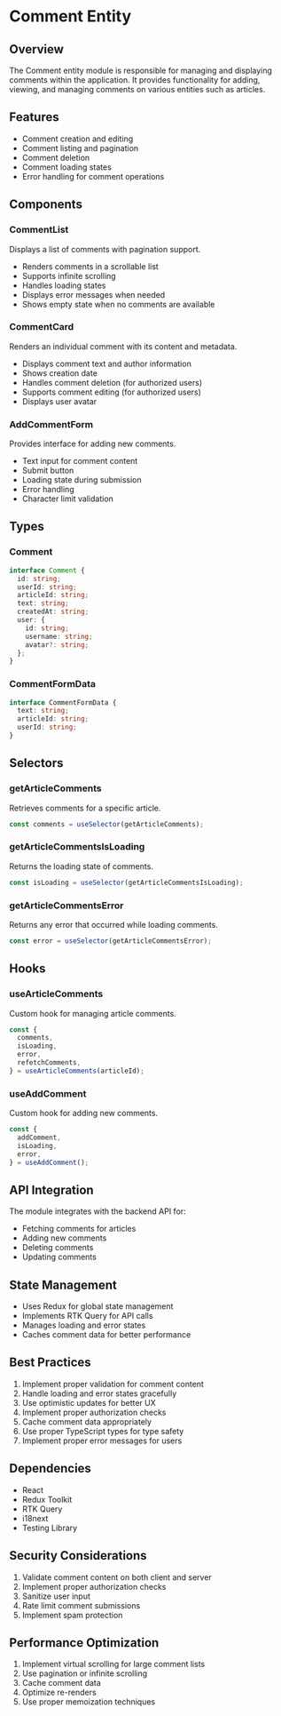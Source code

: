 # Comment Entity

## Overview
The Comment entity module is responsible for managing and displaying comments within the application. It provides functionality for adding, viewing, and managing comments on various entities such as articles.

## Features
- Comment creation and editing
- Comment listing and pagination
- Comment deletion
- Comment loading states
- Error handling for comment operations

## Components

### CommentList
Displays a list of comments with pagination support.
- Renders comments in a scrollable list
- Supports infinite scrolling
- Handles loading states
- Displays error messages when needed
- Shows empty state when no comments are available

### CommentCard
Renders an individual comment with its content and metadata.
- Displays comment text and author information
- Shows creation date
- Handles comment deletion (for authorized users)
- Supports comment editing (for authorized users)
- Displays user avatar

### AddCommentForm
Provides interface for adding new comments.
- Text input for comment content
- Submit button
- Loading state during submission
- Error handling
- Character limit validation

## Types

### Comment
```typescript
interface Comment {
  id: string;
  userId: string;
  articleId: string;
  text: string;
  createdAt: string;
  user: {
    id: string;
    username: string;
    avatar?: string;
  };
}
```

### CommentFormData
```typescript
interface CommentFormData {
  text: string;
  articleId: string;
  userId: string;
}
```

## Selectors

### getArticleComments
Retrieves comments for a specific article.
```typescript
const comments = useSelector(getArticleComments);
```

### getArticleCommentsIsLoading
Returns the loading state of comments.
```typescript
const isLoading = useSelector(getArticleCommentsIsLoading);
```

### getArticleCommentsError
Returns any error that occurred while loading comments.
```typescript
const error = useSelector(getArticleCommentsError);
```

## Hooks

### useArticleComments
Custom hook for managing article comments.
```typescript
const {
  comments,
  isLoading,
  error,
  refetchComments,
} = useArticleComments(articleId);
```

### useAddComment
Custom hook for adding new comments.
```typescript
const {
  addComment,
  isLoading,
  error,
} = useAddComment();
```

## API Integration
The module integrates with the backend API for:
- Fetching comments for articles
- Adding new comments
- Deleting comments
- Updating comments

## State Management
- Uses Redux for global state management
- Implements RTK Query for API calls
- Manages loading and error states
- Caches comment data for better performance

## Best Practices
1. Implement proper validation for comment content
2. Handle loading and error states gracefully
3. Use optimistic updates for better UX
4. Implement proper authorization checks
5. Cache comment data appropriately
6. Use proper TypeScript types for type safety
7. Implement proper error messages for users

## Dependencies
- React
- Redux Toolkit
- RTK Query
- i18next
- Testing Library

## Security Considerations
1. Validate comment content on both client and server
2. Implement proper authorization checks
3. Sanitize user input
4. Rate limit comment submissions
5. Implement spam protection

## Performance Optimization
1. Implement virtual scrolling for large comment lists
2. Use pagination or infinite scrolling
3. Cache comment data
4. Optimize re-renders
5. Use proper memoization techniques
